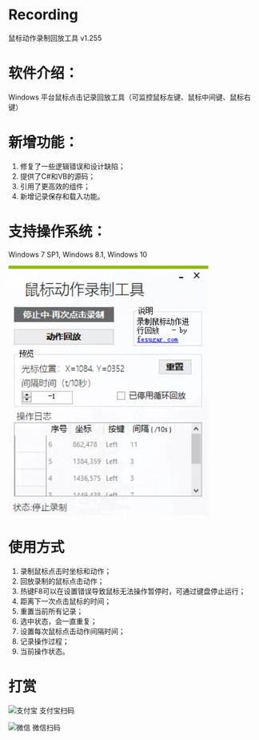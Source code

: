 # Recording
鼠标动作录制回放工具 v1.255

# 软件介绍：
  Windows 平台鼠标点击记录回放工具（可监控鼠标左键、鼠标中间键、鼠标右键）

# 新增功能：
  1.  修复了一些逻辑错误和设计缺陷；
  2.  提供了C#和VB的源码；
  3.  引用了更高效的组件；
  4.  新增记录保存和载入功能。

  
# 支持操作系统：
  Windows 7 SP1, 
  Windows 8.1, 
  Windows 10 

![鼠标动作录制工具](https://github.com/fesugar/Recording/raw/master/screen.JPG)


# 使用方式
 1. 录制鼠标点击时坐标和动作；
 2. 回放录制的鼠标点击动作；
 3. 热键F8可以在设置错误导致鼠标无法操作暂停时，可通过键盘停止运行；
 4. 距离下一次点击鼠标的时间；
 5. 重置当前所有记录；
 6. 选中状态，会一直重复；
 7. 设置每次鼠标点击动作间隔时间；
 8. 记录操作过程；
 9. 当前操作状态。

# 打赏
![支付宝](https://cdn.fesugar.com/static/img/zfbqrcode.png)
支付宝扫码

![微信](https://cdn.fesugar.com/static/img/wxqrcode.png)
微信扫码